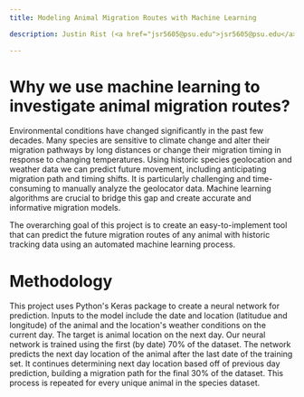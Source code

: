 ```yaml
---
title: Modeling Animal Migration Routes with Machine Learning

description: Justin Rist (<a href="jsr5605@psu.edu">jsr5605@psu.edu</a>) \n Junyan Tian (<a href="jxt717@psu.edu">jxt717@psu.edu</a>) \n Christine Cummings (<a href="cmc6720@psu.edu">cmc6720@psu.edu</a>)

---
```

# Why we use machine learning to investigate animal migration routes?
Environmental conditions have changed significantly in the past few decades. Many species are sensitive to climate change and alter their migration pathways by long distances or change their migration  timing in  response  to changing  temperatures. Using historic species geolocation and weather data we can predict future movement, including anticipating migration path and timing shifts. It  is  particularly  challenging  and  time-consuming  to  manually  analyze  the  geolocator  data. Machine  learning  algorithms are  crucial  to  bridge  this  gap  and create  accurate  and  informative migration models. 

The overarching goal of this project is to create an easy-to-implement tool that can predict the future migration routes of any animal with historic tracking data using an automated machine learning process. 

# Methodology 
This project uses Python's Keras package to create a neural network for prediction. Inputs to the model include the date and location (latitudue and longitude) of the animal and the location's weather conditions on the current day. The target is animal location on the next day. Our neural network is trained using the first (by date) 70% of the dataset. The network predicts the next day location of the animal after the last date of the training set. It continues determining next day location based off of previous day prediction, building a migration path for the final 30% of the dataset. This process is repeated for every unique animal in the species dataset.
